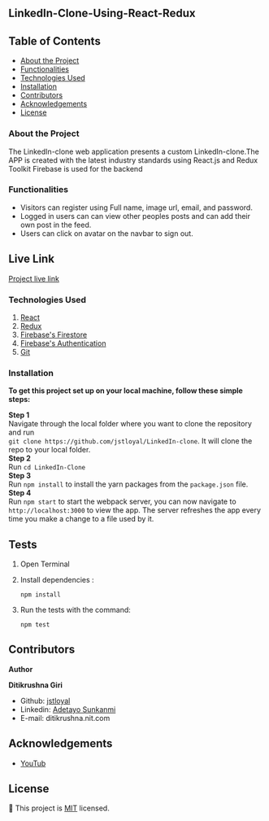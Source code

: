 ## LinkedIn-Clone-Using-React-Redux



## Table of Contents

- [About the Project](#about-the-project)
- [Functionalities](#functionalities)
- [Technologies Used](#technologies-used)
- [Installation](#installation)
- [Contributors](#contributors)
- [Acknowledgements](#acknowledgements)
- [License](#license)


### About the Project

The LinkedIn-clone web application presents a custom LinkedIn-clone.The APP is created with the latest industry standards using React.js and Redux Toolkit
Firebase is used for the backend <br>


### Functionalities

- Visitors can register using Full name, image url, email, and password.
- Logged in users can can view other peoples posts and can add their own post in the feed.
- Users can click on avatar on the navbar to sign out.



## Live Link 

[Project live link](https://linkedin-clone-e25d6.web.app/)

### Technologies Used 

1. [React](https://reactjs.org/) 
2. [Redux](https://redux.js.org/)
3. [Firebase's Firestore](https://firebase.google.com/)
4. [Firebase's Authentication](https://firebase.google.com/docs/auth)
5. [Git](https://git-scm.com/) 

### Installation 

**To get this project set up on your local machine, follow these simple steps:**

**Step 1**<br>
Navigate through the local folder where you want to clone the repository and run<br>
`git clone https://github.com/jstloyal/LinkedIn-clone`. It will clone the repo to your local folder.<br>
**Step 2**<br>
Run `cd LinkedIn-Clone `<br>
**Step 3**<br>
Run `npm install` to install the yarn packages from the `package.json` file.<br>
**Step 4**<br>
Run `npm start` to start the webpack server, you can now navigate to `http://localhost:3000` to view the app. The server refreshes the app every time you make a change to a file used by it.<br>



## Tests

1. Open Terminal

2. Install dependencies :

   `npm install`

3. Run the tests with the command:

   `npm test`


## Contributors

**Author**

​**Ditikrushna Giri**

- Github: [jstloyal](https://github.com/ditikrushna)
- Linkedin: [Adetayo Sunkanmi](https://www.linkedin.com/in/ditikrushna)
- E-mail: ditikrushna.nit.com

<!-- ACKNOWLEDGEMENTS -->

## Acknowledgements

- [YouTub]()

## License

📝
This project is [MIT](https://opensource.org/licenses/MIT) licensed.
